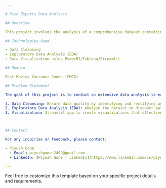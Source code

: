 ```yaml
---

# Rice Exports Data Analysis

## Overview

This project involves the analysis of a comprehensive dataset containing detailed information about rice exports from various exporters worldwide. The dataset includes crucial attributes such as importer/exporter names, addresses, quantities, values, and other pertinent details.

## Technologies Used

- Data Cleansing
- Exploratory Data Analysis (EDA)
- Data Visualization using PowerBI/Tableau/Streamlit

## Domain

Fast Moving Consumer Goods (FMCG)

## Problem Statement

The goal of this project is to conduct an extensive data analysis to extract meaningful insights and address key questions related to rice export transactions. The analysis will cover the following processes:

1. Data Cleansing: Ensure data quality by identifying and rectifying any inconsistencies or errors.
2. Exploratory Data Analysis (EDA): Analyze the dataset to discover patterns, relationships, and trends.
3. Visualization: Streamlit app to create visualizations that effectively communicate the insights derived from the data.



## Contact

For any inquiries or feedback, please contact:

- Piyush Gone
  - Email: piyushgone.2499@gmail.com
  - LinkedIn: [Piyush Gone - LinkedIn](https://www.linkedin.com/in/piyush-gone/)

---
```


Feel free to customize this template based on your specific project details and requirements.
